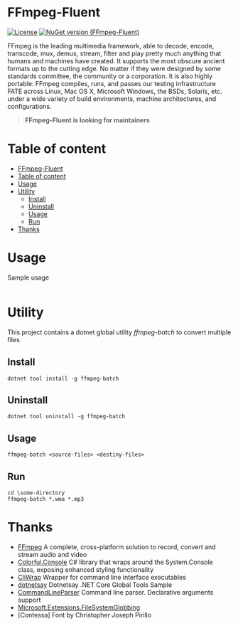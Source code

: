 # FFmpeg-Fluent

[![License](http://img.shields.io/:license-mit-blue.svg)](http://gep13.mit-license.org) [![NuGet version (FFmpeg-Fluent)](https://img.shields.io/nuget/v/ffmpeg-fluent.svg?style=flat-square)](https://www.nuget.org/packages/ffmpeg-fluent/)

FFmpeg is the leading multimedia framework, able to decode, encode, transcode, mux, demux, stream, filter and play pretty much anything that humans and machines have created. It supports the most obscure ancient formats up to the cutting edge. No matter if they were designed by some standards committee, the community or a corporation. It is also highly portable: FFmpeg compiles, runs, and passes our testing infrastructure FATE across Linux, Mac OS X, Microsoft Windows, the BSDs, Solaris, etc. under a wide variety of build environments, machine architectures, and configurations.

> **FFmpeg-Fluent is looking for maintainers**

# Table of content
<!-- TOC -->

- [FFmpeg-Fluent](#ffmpeg-fluent)
- [Table of content](#table-of-content)
- [Usage](#usage)
- [Utility](#utility)
    - [Install](#install)
    - [Uninstall](#uninstall)
    - [Usage](#usage-1)
    - [Run](#run)
- [Thanks](#thanks)

<!-- /TOC -->

# Usage

Sample usage

```c#

```

# Utility

This project contains a dotnet global utility _ffmpeg-batch_ to convert multiple files

## Install

```
dotnet tool install -g ffmpeg-batch
```

## Uninstall

```
dotnet tool uninstall -g ffmpeg-batch
```

## Usage

```
ffmpeg-batch <source-files> <destiny-files>
```


## Run

```
cd \some-directory
ffmpeg-batch *.wma *.mp3
```

# Thanks

- [FFmpeg](https://ffmpeg.org/) A complete, cross-platform solution to record, convert and stream audio and video
- [Colorful.Console](https://github.com/tomakita/Colorful.Console) C# library that wraps around the System.Console class, exposing enhanced styling functionality
- [CliWrap](https://github.com/Tyrrrz/CliWrap) Wrapper for command line interface executables
- [dotnetsay](https://github.com/dotnet/core/tree/master/samples/dotnetsay) Dotnetsay .NET Core Global Tools Sample
- [CommandLineParser](https://github.com/j-maly/CommandLineParser) Command line parser. Declarative arguments support
- [Microsoft.Extensions.FileSystemGlobbing]()
- [Contessa] Font by Christopher Joseph Pirillo